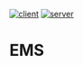 [![client](https://github.com/miraajkadam/EMS/actions/workflows/client.yml/badge.svg)](https://github.com/miraajkadam/EMS/actions/workflows/client.yml)
[![server](https://github.com/miraajkadam/EMS/actions/workflows/server.yml/badge.svg)](https://github.com/miraajkadam/EMS/actions/workflows/server.yml)
# EMS
